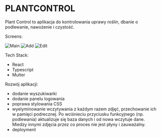 # PLANTCONTROL

Plant Control to aplikacja do kontrolowania uprawy roślin, dbanie o podlewanie, nawożenie i czystość.

Screens:

![Main](https://user-images.githubusercontent.com/56537814/179187362-1fd4e7bc-d2e0-4aa9-9520-76d1050e8ef7.jpg)
![Add](https://user-images.githubusercontent.com/56537814/179187375-648ed690-c8c1-4aea-80df-e2ad0a5763db.jpg)
![Edit](https://user-images.githubusercontent.com/56537814/179187408-656dac82-720e-484e-8400-b70bdb45c9ce.jpg)


Tech Stack:
- React
- Typescript
- Multer

Rozwój aplikacji:

- dodanie wyszukiwarki
- dodanie panelu logowania
- poprawa stylowania CSS
- wyelyminowanie wczytywania z każdym razem zdjęć, przechowanie ich w pamięci podrecznej. Po wciśnieciu przyciusku funkcyjnego (np. podlewania) aktualizuje się baza danych i od nowa wczytuje dane. Miedzy innymi zdjęcia przez co proces nie jest płyny i zauważalny.
- deployment
